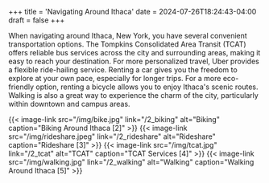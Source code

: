 +++
title = 'Navigating Around Ithaca'
date = 2024-07-26T18:24:43-04:00
draft = false
+++

When navigating around Ithaca, New York, you have several convenient transportation options. The Tompkins Consolidated Area Transit (TCAT) offers reliable bus services across the city and surrounding areas, making it easy to reach your destination. For more personalized travel, Uber provides a flexible ride-hailing service. Renting a car gives you the freedom to explore at your own pace, especially for longer trips. For a more eco-friendly option, renting a bicycle allows you to enjoy Ithaca's scenic routes. Walking is also a great way to experience the charm of the city, particularly within downtown and campus areas. 

{{< image-link src="/img/bike.jpg" link="/2_biking" alt="Biking" caption="Biking Around Ithaca [2]" >}}
{{< image-link src="/img/rideshare.jpeg" link="/2_rideshare" alt="Rideshare" caption="Rideshare [3]" >}}
{{< image-link src="/img/tcat.jpg" link="/2_tcat" alt="TCAT" caption="TCAT Services [4]" >}}
{{< image-link src="/img/walking.jpg" link="/2_walking" alt="Walking" caption="Walking Around Ithaca [5]" >}}
